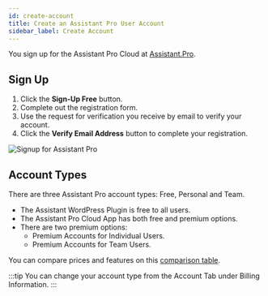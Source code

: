 ```yaml
---
id: create-account
title: Create an Assistant Pro User Account
sidebar_label: Create Account
---
```


You sign up for the Assistant Pro Cloud at [Assistant.Pro](https://assistant.pro/).

## Sign Up

1. Click the **Sign-Up Free** button.
2. Complete out the registration form.
3. Use the request for verification you receive by email to verify your account.
4. Click the **Verify Email Address** button to complete your registration.

![Signup for Assistant Pro](/img/assistant/getting-started--signup--1.jpg)

## Account Types

There are three Assistant Pro account types: Free, Personal and Team.​​

* The Assistant WordPress Plugin is free to all users.
* The Assistant Pro Cloud App has both free and premium options.
* There are two premium options:
  * Premium Accounts for Individual Users.
  * Premium Accounts for Team Users.

You can compare prices and features on this [comparison table](https://assistant.pro/#pricing).

:::tip
You can change your account type from the Account Tab under Billing Information.
:::
